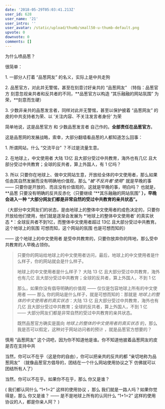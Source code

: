 ```yaml
---
date: '2018-05-29T05:03:41.213Z'
user_id: 628
user_name: '21'
user_intro: ''
user_avatar: /static/upload/thumb/small50-u-thumb-default.png
upvote: 0
downvote: 0
comments: []
---
```


为什么喷品葱？

很简单：

1\. 一部分人打着 “品葱网友” 的名义，实际上是中共走狗

2. 品葱官方，对此并无警惕，甚至在刻意讨好亲共的 “品葱网友” （特指：品葱官方 刻意忽视亲共者和反共者的不同，**品葱官方以构造 “其乐融融的网站氛围” 为荣，**刻意而生硬）

3\. 少数非亲共的品葱发言者，同样对此并无警惕，甚至以保护披着 “品葱网友” 的皮的中共支持者为荣、以 ‘关注内容、不关注发言者身份’ 为荣 

简单地说，这是品葱官方 和 少数品葱发言者 自己作的。**全部责任在品葱官方**。

这是品葱网的发展战略，索幸，大部分翻墙看品葱的人都知道怎么回事：

1\. 所谓网站，什么 “交流平台” ？不过是流量生意。  

2\. 在地球上，中文使用者 大陆 13亿 且大部分受过中共教育，海外也有几亿 且大部分受过中共教育；全球的反共者，算上外国人，有 1 亿吗？ 

3\. 所以 只要你在地球上、做中文网站生意，开放给全体的中文使用者，那么如果任由其自然发展而没有明确地价值观，那么 “*被‘不反共者’使用*” 就是早晚的事 —— 只要你是开放的、而且没有价值观的，这就是早晚的事，明白吗？ 也就是，**品葱 只要没有明确的反共反赤化（只要继续 “**其乐融融的网站氛围” **），早晚会进入一种 “**大部分网友们都是非常自然的受过中共教育的亲共状态**”。**

（大部分中文网友们的状态，是由地球上的整体中文使用者的成色决定的，只要你开放给他们使用，他们就是逐渐会发展为 *‘地球上的整体中文使用者’ 的真实状态 *：全球反共者不到1亿，而整体中文使用者超过 13亿 且大部分受过中共教育。这个地球上的氛围 可想而知，这个网站的氛围 也是可想而知的）

—— 这个地球上的中文使用者 是受中共教育的，只要你放弃你的阵地，那么受中共教育的人早晚占领你。

> 只要你的网站给地球上的中文使用者访问，最后，地球上的中文使用者是什么样子，你的网站就会是什么样子。
> 
> 地球上的中文使用者是什么样子？ 大陆 13 亿 且大部分受过中共教育，海外也有几亿 且大部分受过中共教育；全球的反共者，算上外国人，不到 1 亿
> 
> 那么，如果你没有倡导明确的价值观 —— 仅仅是包容地球上所有的中文使用者 —— 那么 你的网站是什么样子，就是可想而知的：那就是 *地球上的整体的中文使用者的真实状态*：大陆 13 亿 且大部分受过中共教育，海外也有几亿 且大部分受过中共教育；全球的反共者，算上外国人，不到 1 亿 —— 大部分网友们都是非常自然的受过中共教育的亲共状态。
> 
> 既然品葱官方确实是面向 *地球上的整体的中文使用者的真实状态* 的，那么 我是否可以假定，这种对于网站访问者的预计 ，就是品葱官方想要的？

慎用 “品葱网友” 这个词吧，因为你不知道他是谁。你不知道他披着品葱网友的皮是否在支持中共

当然，你可以不在乎（这是你的自由），你可以把亲共的反共的都 “亲切地称为品葱网友” （就像品葱官方倡导的，团结在一个什么网站使用协议之下 仿佛就可以团结所有人了）

当然，你可以不在乎。如果你不在乎，那么 你又是谁？

( 我们都认同什么 “1+1=2” 这样的使用协议 ，那么 我们就是一路人吗？如果你觉得是，那么 你又是谁？ —— 是不是地球上所有的认同什么 “1+1=2” 这样的使用协议的人，都是你亲人阿？ )
